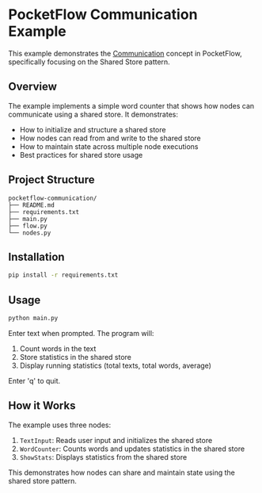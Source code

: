 # PocketFlow Communication Example

This example demonstrates the [Communication](https://the-pocket.github.io/PocketFlow/communication.html) concept in PocketFlow, specifically focusing on the Shared Store pattern.

## Overview

The example implements a simple word counter that shows how nodes can communicate using a shared store. It demonstrates:

- How to initialize and structure a shared store
- How nodes can read from and write to the shared store
- How to maintain state across multiple node executions
- Best practices for shared store usage

## Project Structure

```
pocketflow-communication/
├── README.md
├── requirements.txt
├── main.py
├── flow.py
└── nodes.py
```

## Installation

```bash
pip install -r requirements.txt
```

## Usage

```bash
python main.py
```

Enter text when prompted. The program will:

1. Count words in the text
2. Store statistics in the shared store
3. Display running statistics (total texts, total words, average)

Enter 'q' to quit.

## How it Works

The example uses three nodes:

1. `TextInput`: Reads user input and initializes the shared store
2. `WordCounter`: Counts words and updates statistics in the shared store
3. `ShowStats`: Displays statistics from the shared store

This demonstrates how nodes can share and maintain state using the shared store pattern.
